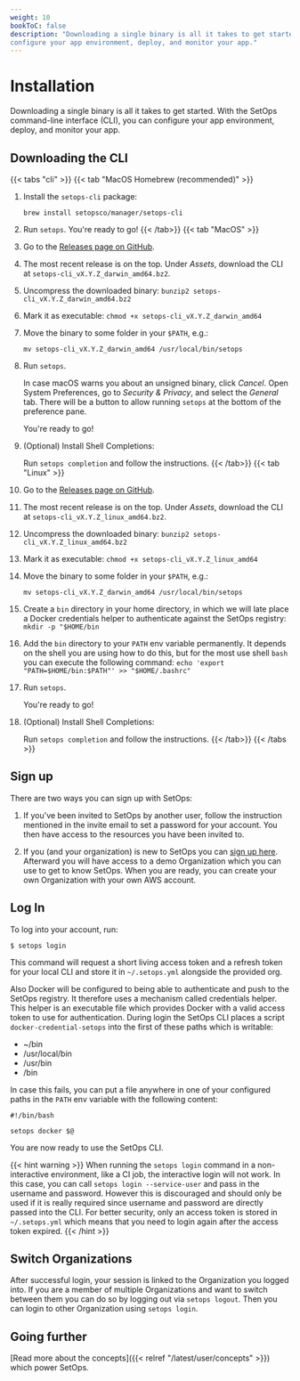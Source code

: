 ```yaml
---
weight: 10
bookToC: false
description: "Downloading a single binary is all it takes to get started. With the SetOps CLI, you can
configure your app environment, deploy, and monitor your app."
---
```

# Installation

Downloading a single binary is all it takes to get started. With the SetOps command-line interface (CLI), you can
configure your app environment, deploy, and monitor your app.

## Downloading the CLI

{{< tabs "cli" >}}
{{< tab "MacOS Homebrew (recommended)" >}}
1. Install the `setops-cli` package:

   ```shell
   brew install setopsco/manager/setops-cli
   ```

1. Run `setops`. You're ready to go!
{{< /tab>}}
{{< tab "MacOS" >}}
1. Go to the [Releases page on GitHub](https://github.com/setopsco/releases/releases).

1. The most recent release is on the top. Under *Assets*, download the CLI at `setops-cli_vX.Y.Z_darwin_amd64.bz2`.

1. Uncompress the downloaded binary: `bunzip2 setops-cli_vX.Y.Z_darwin_amd64.bz2`

1. Mark it as executable: `chmod +x setops-cli_vX.Y.Z_darwin_amd64`

1. Move the binary to some folder in your `$PATH`, e.g.:

   ```shell
   mv setops-cli_vX.Y.Z_darwin_amd64 /usr/local/bin/setops
   ```

1. Run `setops`.

   In case macOS warns you about an unsigned binary, click _Cancel_. Open System Preferences, go to _Security & Privacy_,
   and select the _General_ tab. There will be a button to allow running `setops` at the bottom of the preference pane.

   You're ready to go!

1. (Optional) Install Shell Completions:

   Run `setops completion` and follow the instructions.
{{< /tab>}}
{{< tab "Linux" >}}
1. Go to the [Releases page on GitHub](https://github.com/setopsco/releases/releases).

1. The most recent release is on the top. Under *Assets*, download the CLI at `setops-cli_vX.Y.Z_linux_amd64.bz2`.

1. Uncompress the downloaded binary: `bunzip2 setops-cli_vX.Y.Z_linux_amd64.bz2`

1. Mark it as executable: `chmod +x setops-cli_vX.Y.Z_linux_amd64`

1. Move the binary to some folder in your `$PATH`, e.g.:

   ```shell
   mv setops-cli_vX.Y.Z_darwin_amd64 /usr/local/bin/setops
   ```

1. Create a `bin` directory in your home directory, in which we will late place a Docker credentials helper to authenticate against the SetOps registry: `mkdir -p "$HOME/bin`

1. Add the `bin` directory to your `PATH` env variable permanently. It depends on the shell you are using how to do this, but for the most use shell `bash` you can execute the following command: `echo 'export "PATH=$HOME/bin:$PATH"' >> "$HOME/.bashrc" `

1. Run `setops`.

   You're ready to go!

1. (Optional) Install Shell Completions:

   Run `setops completion` and follow the instructions.
{{< /tab>}}
{{< /tabs >}}

## Sign up

There are two ways you can sign up with SetOps:

1. If you've been invited to SetOps by another user, follow the instruction mentioned in the invite email to set a password for your account. You then have access to the resources you have been invited to.

1. If you (and your organization) is new to SetOps you can [sign up here](https://app.setops.co). Afterward you will have access to a demo Organization which you can use to get to know SetOps. When you are ready, you can create your own Organization with your own AWS account.

## Log In

To log into your account, run:

```
$ setops login
```

This command will request a short living access token and a refresh token for your local CLI and store it in `~/.setops.yml` alongside the provided org.

Also Docker will be configured to being able to authenticate and push to the SetOps registry. It therefore uses a mechanism called credentials helper. This helper is an executable file which provides Docker with a valid access token to use for authentication. During login the SetOps CLI places a script `docker-credential-setops` into the first of these paths which is writable:

* ~/bin
* /usr/local/bin
* /usr/bin
* /bin

In case this fails, you can put a file anywhere in one of your configured paths in the `PATH` env variable with the following content:

```
#!/bin/bash

setops docker $@
```

You are now ready to use the SetOps CLI.

{{< hint warning >}}
When running the `setops login` command in a non-interactive environment, like a CI job, the interactive login will not work. In this case, you can call `setops login --service-user` and pass in the username and password. However this is discouraged and should only be used if it is really required since username and password are directly passed into the CLI. For better security, only an access token is stored in `~/.setops.yml` which means that you need to login again after the access token expired.
{{< /hint >}}

## Switch Organizations

After successful login, your session is linked to the Organization you logged into. If you are a member of multiple Organizations and want to switch between them you can do so by logging out via `setops logout`. Then you can login to other Organization using `setops login`.

## Going further

[Read more about the concepts]({{< relref "/latest/user/concepts" >}}) which power SetOps.
